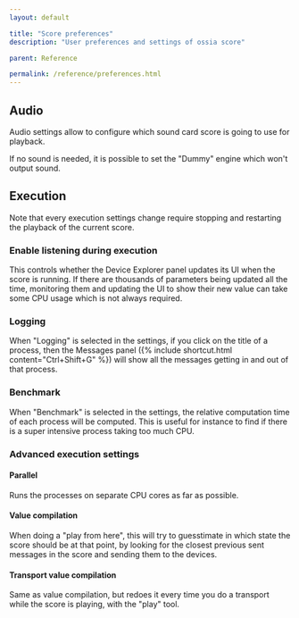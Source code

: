 ```yaml
---
layout: default

title: "Score preferences"
description: "User preferences and settings of ossia score"

parent: Reference

permalink: /reference/preferences.html
---
```


## Audio
Audio settings allow to configure which sound card score is going to use for playback.

If no sound is needed, it is possible to set the "Dummy" engine which won't output sound.

## Execution

Note that every execution settings change require stopping and restarting the playback of the current score.

### Enable listening during execution
This controls whether the Device Explorer panel updates its UI when the score is running. If there are thousands of parameters being updated all the time, monitoring them and updating the UI to show their new value can take some CPU usage which is not always required.

### Logging
When "Logging" is selected in the settings, if you click on the title of a process, then the Messages panel ({% include shortcut.html content="Ctrl+Shift+G" %}) will show all the messages getting in and out of that process.

### Benchmark
When "Benchmark" is selected in the settings, the relative computation time of each process will be computed. This is useful for instance to find if there is a super intensive process taking too much CPU.

### Advanced execution settings
#### Parallel
Runs the processes on separate CPU cores as far as possible.

#### Value compilation
When doing a "play from here", this will try to guesstimate in which state the score should be at that point, by looking for the closest previous sent messages in the score and sending them to the devices.


#### Transport value compilation
Same as value compilation, but redoes it every time you do a transport while the score is playing, with the "play" tool.


